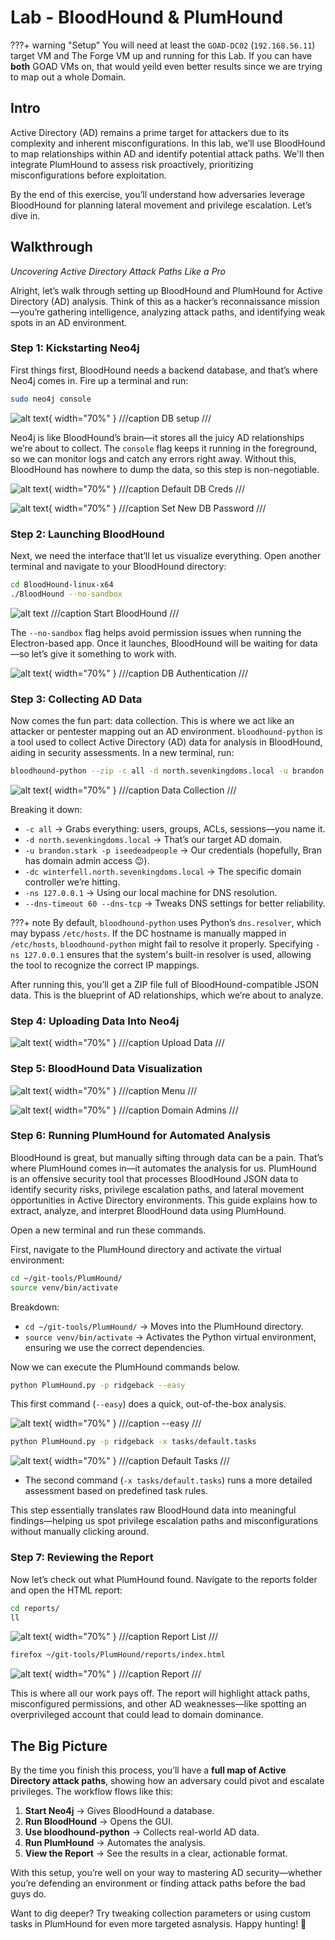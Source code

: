 # Lab - BloodHound & PlumHound

???+ warning "Setup" 
    You will need at least the `GOAD-DC02` (`192.168.56.11`) target VM and The Forge VM up and running for this Lab. If you can have **both** GOAD VMs on, that would yeild even better results since we are trying to map out a whole Domain.

## Intro

Active Directory (AD) remains a prime target for attackers due to its complexity and inherent misconfigurations. In this lab, we’ll use BloodHound to map relationships within AD and identify potential attack paths. We'll then integrate PlumHound to assess risk proactively, prioritizing misconfigurations before exploitation.

By the end of this exercise, you’ll understand how adversaries leverage BloodHound for planning lateral movement and privilege escalation. Let’s dive in.

## Walkthrough
*Uncovering Active Directory Attack Paths Like a Pro*  

Alright, let’s walk through setting up BloodHound and PlumHound for Active Directory (AD) analysis. Think of this as a hacker’s reconnaissance mission—you’re gathering intelligence, analyzing attack paths, and identifying weak spots in an AD environment.  

### Step 1: Kickstarting Neo4j
First things first, BloodHound needs a backend database, and that’s where Neo4j comes in. Fire up a terminal and run:  

```bash
sudo neo4j console
```

![alt text](img/neo4jDB.png){ width="70%" }
///caption
DB setup
///
  
Neo4j is like BloodHound’s brain—it stores all the juicy AD relationships we’re about to collect. The `console` flag keeps it running in the foreground, so we can monitor logs and catch any errors right away. Without this, BloodHound has nowhere to dump the data, so this step is non-negotiable.

![alt text](img/default-DB-creds.png){ width="70%" }
///caption
Default DB Creds
///

![alt text](img/new-DB-password.png){ width="70%" }
///caption
Set New DB Password
///

### Step 2: Launching BloodHound 
Next, we need the interface that’ll let us visualize everything. Open another terminal and navigate to your BloodHound directory:  

```bash
cd BloodHound-linux-x64
./BloodHound --no-sandbox
```

![alt text](img/start-bloodhound.png)
///caption
Start BloodHound
///
  
The `--no-sandbox` flag helps avoid permission issues when running the Electron-based app. Once it launches, BloodHound will be waiting for data—so let’s give it something to work with.  

![alt text](img/DB-auth.png){ width="70%" }
///caption
DB Authentication
///

### Step 3: Collecting AD Data 
Now comes the fun part: data collection. This is where we act like an attacker or pentester mapping out an AD environment. `bloodhound-python` is a tool used to collect Active Directory (AD) data for analysis in BloodHound, aiding in security assessments. In a new terminal, run:  

```bash
bloodhound-python --zip -c all -d north.sevenkingdoms.local -u brandon.stark -p iseedeadpeople -dc winterfell.north.sevenkingdoms.local -ns 127.0.0.1 --dns-timeout 60 --dns-tcp
```  

![alt text](img/data-collection.png){ width="70%" }
///caption
Data Collection
///

Breaking it down:  
- `-c all` → Grabs everything: users, groups, ACLs, sessions—you name it.  
- `-d north.sevenkingdoms.local` → That’s our target AD domain.  
- `-u brandon.stark -p iseedeadpeople` → Our credentials (hopefully, Bran has domain admin access 😉).  
- `-dc winterfell.north.sevenkingdoms.local` → The specific domain controller we’re hitting.  
- `-ns 127.0.0.1` → Using our local machine for DNS resolution.  
- `--dns-timeout 60 --dns-tcp` → Tweaks DNS settings for better reliability.  

???+ note
    By default, `bloodhound-python` uses Python’s `dns.resolver`, which may bypass `/etc/hosts`. If the DC hostname is manually mapped in `/etc/hosts`, `bloodhound-python` might fail to resolve it properly. Specifying `-ns 127.0.0.1` ensures that the system's built-in resolver is used, allowing the tool to recognize the correct IP mappings.

After running this, you’ll get a ZIP file full of BloodHound-compatible JSON data. This is the blueprint of AD relationships, which we’re about to analyze.  

### Step 4: Uploading Data Into Neo4j

![alt text](img/upload-data.png){ width="70%" }
///caption
Upload Data
///

### Step 5: BloodHound Data Visualization

![alt text](img/menu.png){ width="70%" }
///caption
Menu
///

![alt text](img/DAs.png){ width="70%" }
///caption
Domain Admins
///

### Step 6: Running PlumHound for Automated Analysis  
BloodHound is great, but manually sifting through data can be a pain. That’s where PlumHound comes in—it automates the analysis for us. PlumHound is an offensive security tool that processes BloodHound JSON data to identify security risks, privilege escalation paths, and lateral movement opportunities in Active Directory environments. This guide explains how to extract, analyze, and interpret BloodHound data using PlumHound.

Open a new terminal and run these commands.

First, navigate to the PlumHound directory and activate the virtual environment:

```sh
cd ~/git-tools/PlumHound/
source venv/bin/activate
```

Breakdown:  
- `cd ~/git-tools/PlumHound/` → Moves into the PlumHound directory.  
- `source venv/bin/activate` → Activates the Python virtual environment, ensuring we use the correct dependencies. 

Now we can execute the PlumHound commands below.

```bash
python PlumHound.py -p ridgeback --easy
```

This first command (`--easy`) does a quick, out-of-the-box analysis.

![alt text](img/easy.png){ width="70%" }
///caption
--easy
///

```bash
python PlumHound.py -p ridgeback -x tasks/default.tasks
```
  
![alt text](img/default-tasks.png){ width="70%" }
///caption
Default Tasks
///

- The second command (`-x tasks/default.tasks`) runs a more detailed assessment based on predefined task rules.  

This step essentially translates raw BloodHound data into meaningful findings—helping us spot privilege escalation paths and misconfigurations without manually clicking around.   

### Step 7: Reviewing the Report 
Now let’s check out what PlumHound found. Navigate to the reports folder and open the HTML report:  

```bash
cd reports/
ll
```

![alt text](img/report-list.png){ width="70%" }
///caption
Report List
///

```bash
firefox ~/git-tools/PlumHound/reports/index.html
```

![alt text](img/report.png){ width="70%" }
///caption
Report
///

This is where all our work pays off. The report will highlight attack paths, misconfigured permissions, and other AD weaknesses—like spotting an overprivileged account that could lead to domain dominance.  

## The Big Picture 
By the time you finish this process, you’ll have a **full map of Active Directory attack paths**, showing how an adversary could pivot and escalate privileges. The workflow flows like this:  

1. **Start Neo4j** → Gives BloodHound a database.  
2. **Run BloodHound** → Opens the GUI.  
3. **Use bloodhound-python** → Collects real-world AD data.  
4. **Run PlumHound** → Automates the analysis.  
5. **View the Report** → See the results in a clear, actionable format.  

With this setup, you’re well on your way to mastering AD security—whether you’re defending an environment or finding attack paths before the bad guys do.  

Want to dig deeper? Try tweaking collection parameters or using custom tasks in PlumHound for even more targeted asnalysis. Happy hunting! 🐺